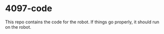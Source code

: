# 4097-code
This repo contains the code for the robot. If things go properly, it should run on the robot.
